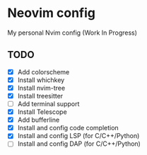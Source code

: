# Neovim config
My personal Nvim config (Work In Progress)

## TODO
- [x] Add colorscheme
- [x] Install whichkey
- [x] Install nvim-tree
- [x] Install treesitter
- [ ] Add terminal support
- [x] Install Telescope
- [x] Add bufferline
- [x] Install and config code completion
- [x] Install and config LSP (for C/C++/Python)
- [ ] Install and config DAP (for C/C++/Python)
